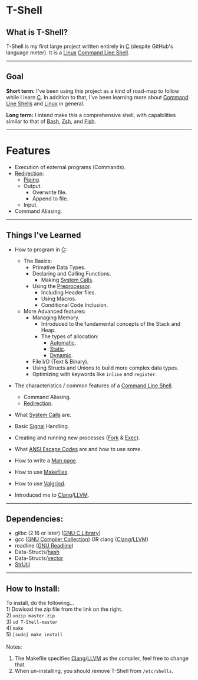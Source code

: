 # T-Shell

## What is T-Shell?

  T-Shell is my first large project written entirely in [C][C] (despite GitHub's language meter). It is a [Linux][Linux] [Command Line Shell][Shell].

***

## Goal
  **Short term:** I've been using this project as a kind of road-map to follow while I learn [C][C]. In addition to that, I've been learning more about [Command Line Shells][Shell] and [Linux][Linux] in general.
  
  **Long term:** I intend make this a comprehensive shell, with capabilities similar to that of [Bash][Bash], [Zsh][Zsh], and [Fish][Fish].

***

# Features
  - Execution of external programs (Commands).
  - [Redirection][Redirection]:
    - [Piping][Pipeline].
    - Output.
      - Overwrite file.
      - Append to file.
    - Input.
  - Command Aliasing.

***

## Things I've Learned
  - How to program in [C][C]:
    - The Basics:
      - Primative Data Types.
      - Declaring and Calling Functions.
        - Making [System Calls][Syscall].
      - Using the [Preprocessor][Preprocessor].
    	  - Including Header files.
    	  - Using Macros.
    	  - Conditional Code Inclusion.
    - More Advanced features:
      - Managing Memory.
        - Introduced to the fundamental concepts of the Stack and Heap.
        - The types of allocation:
          - [Automatic][Automatic].
          - [Static][Static].
          - [Dynamic][Dynamic].
      - File I/O (Text & Binary).
      - Using Structs and Unions to build more complex data types.
      - Optimizing with keywords like `inline` and `register`.

  - The characteristics / common features of a [Command Line Shell][Shell].
    - Command Aliasing.
    - [Redirection][Redirection].
  
  - What [System Calls][Syscall] are.
  - Basic [Signal][Signal] Handling.
  - Creating and running new processes ([Fork][Fork] & [Exec][Exec]).
  - What [ANSI Escape Codes][ANSI Escape Codes] are and how to use some.
  - How to write a [Man page][Man page].
  - How to use [Makefiles][Makefile].
  - How to use [Valgrind][Valgrind].
  - Introduced me to [Clang][Clang]/[LLVM][LLVM].

***

## Dependencies:
  - glibc (2.16 or later) ([GNU C Library][GLIBC])
  - gcc ([GNU Compiler Collection][GCC]) OR clang ([Clang][Clang]/[LLVM][LLVM])
  - readline ([GNU Readline][Readline])
  - Data-Structs/[hash][Hash]
  - Data-Structs/[vector][Vector]
  - [StrUtil][StrUtil]

***

## How to Install:
  To install, do the following...<br>
    1) Dowload the zip file from the link on the right.<br>
    2) `unzip master.zip`<br>
    3) `cd T-Shell-master`<br>
    4) `make`<br>
    5) `[sudo] make install`<br><br>
  Notes:<br>
  1) The Makefile specifies [Clang][Clang]/[LLVM][LLVM] as the compiler, feel free to change that.<br>
  2) When un-installing, you should remove T-Shell from `/etc/shells`.
  
[C]: http://en.wikipedia.org/wiki/C_(programming_language)
[GLIBC]: http://en.wikipedia.org/wiki/GNU_C_Library
[GCC]: http://en.wikipedia.org/wiki/GNU_Compiler_Collection
[Clang]: http://en.wikipedia.org/wiki/Clang
[LLVM]: http://en.wikipedia.org/wiki/LLVM
[Preprocessor]: http://en.wikipedia.org/wiki/C_preprocessor
[Syscall]: http://en.wikipedia.org/wiki/System_call
[Automatic]: http://en.wikipedia.org/wiki/Automatic_memory_allocation
[Static]: http://en.wikipedia.org/wiki/Static_memory_allocation
[Dynamic]: http://en.wikipedia.org/wiki/Dynamic_memory_allocation#Dynamic_memory_allocation
[Readline]: http://en.wikipedia.org/wiki/GNU_Readline
[Hash]: https://github.com/tyler-cromwell/Data-Structs/tree/master/hash
[Vector]: https://github.com/tyler-cromwell/Data-Structs/tree/master/vector
[StrUtil]: https://github.com/tyler-cromwell/StrUtil
[Man page]: http://en.wikipedia.org/wiki/Man_page
[Makefile]: http://en.wikipedia.org/wiki/Make_(software)
[Valgrind]: http://en.wikipedia.org/wiki/Valgrind
[Exec]: http://en.wikipedia.org/wiki/Exec_(computing)
[Fork]: http://en.wikipedia.org/wiki/Fork_(system_call)
[Pipeline]: http://en.wikipedia.org/wiki/Pipeline_(Unix)
[ANSI Escape Codes]: http://en.wikipedia.org/wiki/ANSI_escape_code
[Generics]: http://en.wikipedia.org/wiki/Generic_programming
[OOP]: http://en.wikipedia.org/wiki/Object-oriented_programming
[Redirection]: http://en.wikipedia.org/wiki/Redirection_(computing)
[Linux]: http://en.wikipedia.org/wiki/Linux
[Signal]: http://en.wikipedia.org/wiki/Unix_signal
[Shell]: http://en.wikipedia.org/wiki/Shell_(computing)
[Bash]: http://en.wikipedia.org/wiki/Bash_(Unix_shell)
[Zsh]: http://en.wikipedia.org/wiki/Z_shell
[Fish]: http://en.wikipedia.org/wiki/Friendly_interactive_shell
